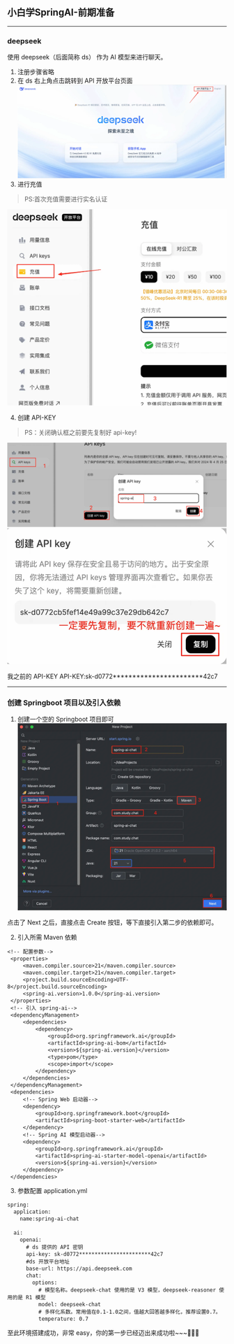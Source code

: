 ## 小白学SpringAI-前期准备

---

### deepseek

使用 deepseek（后面简称 ds） 作为 AI 模型来进行聊天。

1. 注册步骤省略
2. 在 ds 右上角点击跳转到 API 开放平台页面
   ![ds 官网](images/1/ds-official-website.png)
3. 进行充值

> PS:首次充值需要进行实名认证

![ds 充值](images/1/ds-recharge.png)

4. 创建 API-KEY

> PS：关闭确认框之前要先复制好 api-key!

![ds 创建 API-KEY](images/1/ds-create-apikey.png)
![ds 创建 API-KEY 成功](images/1/ds-create-apikey-success.png)

我之前的 API-KEY
API-KEY:sk-d0772***********************42c7

---

### 创建 Springboot 项目以及引入依赖

1. 创建一个空的 Springboot 项目即可
   ![创建项目](images/1/idea-create-project.png)

点击了 Next 之后，直接点击 Create 按钮，等下直接引入第二步的依赖即可。

2. 引入所需 Maven 依赖

```
<!-- 配置参数-->
 <properties>
     <maven.compiler.source>21</maven.compiler.source>
     <maven.compiler.target>21</maven.compiler.target>
     <project.build.sourceEncoding>UTF-8</project.build.sourceEncoding>
     <spring-ai.version>1.0.0</spring-ai.version>
 </properties>
 <!-- 引入 spring-ai-->
 <dependencyManagement>
     <dependencies>
         <dependency>
             <groupId>org.springframework.ai</groupId>
             <artifactId>spring-ai-bom</artifactId>
             <version>${spring-ai.version}</version>
             <type>pom</type>
             <scope>import</scope>
         </dependency>
     </dependencies>
 </dependencyManagement>
 <dependencies>
     <!-- Spring Web 启动器-->
     <dependency>
         <groupId>org.springframework.boot</groupId>
         <artifactId>spring-boot-starter-web</artifactId>
     </dependency>
     <!-- Spring AI 模型启动器-->
     <dependency>
         <groupId>org.springframework.ai</groupId>
         <artifactId>spring-ai-starter-model-openai</artifactId>
         <version>${spring-ai.version}</version>
     </dependency>
 </dependencies>
```

3. 参数配置 application.yml

```
spring:
  application:
    name:spring-ai-chat

  ai:
    openai:
      # ds 提供的 API 密钥
      api-key: sk-d0772***********************42c7
      #ds 开放平台地址
      base-url: https://api.deepseek.com
      chat:
        options:
          # 模型名称。deepseek-chat 使用的是 V3 模型，deepseek-reasoner 使用的是 R1 模型
          model: deepseek-chat
          # 多样化系数。常用值在0.1-1.0之间，值越大回答越多样化，推荐设置0.7。
          temperature: 0.7
```

至此环境搭建成功，非常 easy，你的第一步已经迈出来成功啦~~~🎉🎉🎉